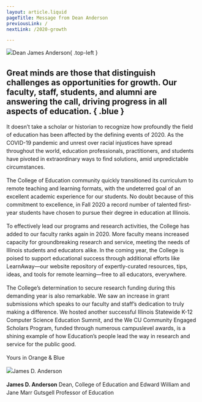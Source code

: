 ```yaml
---
layout: article.liquid
pageTitle: Message from Dean Anderson
previousLink: /
nextLink: /2020-growth

---
```

![Dean James Anderson](../img/dean-anderson.png){ .top-left } 
## Great minds are those that distinguish challenges as opportunities for growth. Our faculty, staff, students, and alumni are answering the call, driving progress in all aspects of education. { .blue }

It doesn’t take a scholar or historian to recognize how profoundly the field of education has been affected by the defining events of 2020. As the COVID-19 pandemic and unrest over racial injustices have spread throughout the world, education professionals, practitioners, and students have pivoted in extraordinary ways to find solutions, amid unpredictable circumstances.

The College of Education community quickly transitioned its curriculum to remote teaching and learning formats, with the undeterred goal of an excellent academic experience for our students. No doubt because of this commitment to excellence, in Fall 2020 a record number of talented first-year students have chosen to pursue their degree in education at Illinois.

To effectively lead our programs and research activities, the College has added to our faculty ranks again in 2020. More faculty means increased capacity for groundbreaking research and service, meeting the needs of Illinois students and educators alike. In the coming year, the College is poised to support educational success through additional efforts like LearnAway—our website repository of expertly-curated resources, tips, ideas, and tools for remote learning—free to all educators, everywhere.

The College’s determination to secure research funding during this demanding year is also remarkable. We saw an increase in grant submissions which speaks to our faculty and staff’s dedication to truly making a difference. We hosted another successful Illinois Statewide K-12 Computer Science Education Summit, and the We CU Community Engaged Scholars Program, funded through numerous campuslevel awards, is a shining example of how Education’s people lead the way in research and service for the public good.


Yours in Orange & Blue

![James D. Anderson](../img/dean-anderson-signature.png)

**James D. Anderson**
Dean, College of Education
and Edward William and Jane Marr Gutsgell Professor of Education

<style> p { line-height: 1.5em; } </style>